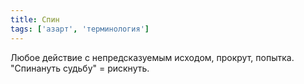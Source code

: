 ```yaml
---
title: Спин
tags: ['азарт', 'терминология']
---
```


Любое действие с непредсказуемым исходом, прокрут, попытка. "Спинануть судьбу" = рискнуть.
